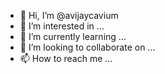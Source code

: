 - 👋 Hi, I’m @avijaycavium
- 👀 I’m interested in ...
- 🌱 I’m currently learning ...
- 💞️ I’m looking to collaborate on ...
- 📫 How to reach me ...

<!---
avijaycavium/avijaycavium is a ✨ special ✨ repository because its `README.md` (this file) appears on your GitHub profile.
You can click the Preview link to take a look at your changes.
--->
